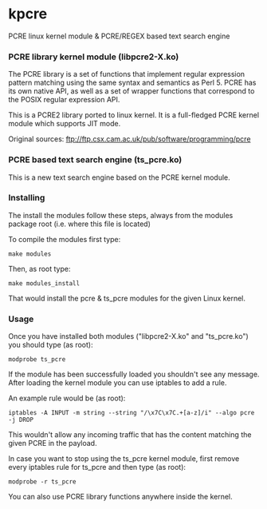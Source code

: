 # kpcre

PCRE linux kernel module &amp; PCRE/REGEX based text search engine

### PCRE library kernel module (libpcre2-X.ko)

The PCRE library is a set of functions that implement regular expression pattern matching using the same syntax and semantics as Perl 5.
PCRE has its own native API, as well as a set of wrapper functions that correspond to the POSIX regular expression API. 

This is a PCRE2 library ported to linux kernel.
It is a full-fledged PCRE kernel module which supports JIT mode.

Original sources: ftp://ftp.csx.cam.ac.uk/pub/software/programming/pcre

### PCRE based text search engine (ts_pcre.ko)

This is a new text search engine based on the PCRE kernel module.

### Installing

The install the modules follow these steps, always from the modules package root (i.e. where this file is located)

To compile the modules first type:

```
make modules
```

Then, as root type:

```
make modules_install
```

That would install the pcre & ts_pcre modules for the given Linux kernel.

### Usage

Once you have installed both modules ("libpcre2-X.ko" and "ts_pcre.ko")
you should type (as root):

```
modprobe ts_pcre
```

If the module has been successfully loaded you shouldn't see any message.
After loading the kernel module you can use iptables to add a rule.

An example rule would be (as root):

```
iptables -A INPUT -m string --string "/\x7C\x7C.+[a-z]/i" --algo pcre -j DROP
```

This wouldn't allow any incoming traffic that has the content matching the given PCRE in the payload.

In case you want to stop using the ts_pcre kernel module, first remove every iptables rule for ts_pcre and then type (as root):

```
modprobe -r ts_pcre
```

You can also use PCRE library functions anywhere inside the kernel.
